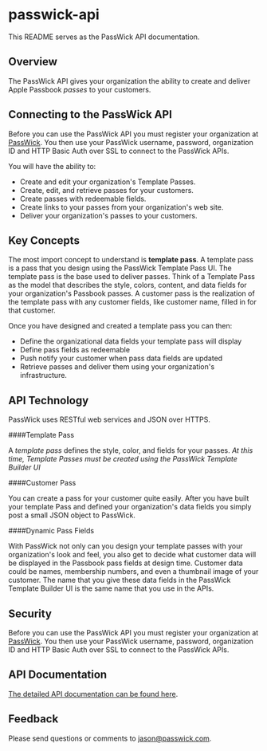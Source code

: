 passwick-api
=============

This README serves as the PassWick API documentation.




## Overview

The PassWick API gives your organization the ability to create and deliver Apple Passbook _passes_ to your customers.

## Connecting to the PassWick API

Before you can use the PassWick API you must register your organization at [PassWick](http://www.passwick.com).  You then use your PassWick username, password, organization ID and HTTP Basic Auth over SSL to connect to the PassWick APIs.

You will have the ability to:
* Create and edit your organization's Template Passes.
* Create, edit, and retrieve passes for your customers.
* Create passes with redeemable fields.
* Create links to your passes from your organization's web site.
* Deliver your organization's passes to your customers.

## Key Concepts

The most import concept to understand is **template pass**.  A template pass is a pass that you design using the PassWick Template Pass UI.  The template pass is the base used to deliver passes.  Think of a Template Pass as the model that describes the style, colors, content, and data fields for your organization's Passbook passes.  A customer pass is the realization of the template pass with any customer fields, like customer name, filled in for that customer.

Once you have designed and created a template pass you can then:
* Define the organizational data fields your template pass will display
* Define pass fields as redeemable
* Push notify your customer when pass data fields are updated
* Retrieve passes and deliver them using your organization's infrastructure.

## API Technology

PassWick uses RESTful web services and JSON over HTTPS.

####Template Pass

A *template pass* defines the style, color, and fields for your passes.  _At this time, Template Passes must be created using the PassWick Template Builder UI_

####Customer Pass

You can create a pass for your customer quite easily.  After you have built your template Pass and defined your organization's data fields you simply post a small JSON object to PassWick.

####Dynamic Pass Fields

With PassWick not only can you design your template passes with your organization's look and feel, you also get to decide what customer data will be displayed in the Passbook pass fields at design time. Customer data could be names, membership numbers, and even a thumbnail image of your customer.  The name that you give these data fields in the PassWick Template Builder UI is the same name that you use in the APIs.

## Security
Before you can use the PassWick API you must register your organization at [PassWick](http://www.passwick.com).  You then use your PassWick username, password, organization ID and HTTP Basic Auth over SSL to connect to the PassWick APIs.


## API Documentation

[The detailed API documentation can be found here](https://github.com/JasonD5150/passwick-api/wiki/API-Methods).


## Feedback

Please send questions or comments to jason@passwick.com. 

